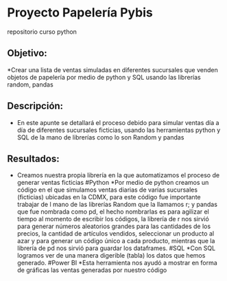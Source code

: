 # Proyecto Papelería Pybis
repositorio curso python 
## Objetivo:
*Crear una lista de ventas simuladas en diferentes sucursales que venden objetos de papelería por medio de python y SQL usando las librerías random, pandas 
## Descripción:
* En este apunte se detallará el proceso debido para simular ventas día a día de diferentes sucursales ficticias, usando las herramientas python y SQL de la mano de librerías como lo son Random y pandas
## Resultados:
* Creamos nuestra propia librería en la que automatizamos el proceso de generar ventas ficticias 
#Python
*Por medio de python creamos un código en el que simulamos ventas diarias de varias sucursales (ficticias) ubicadas en la CDMX, para este código fue importante trabajar de l mano de las librerías Random que la llamamos r; y pandas que fue nombrada como pd, el hecho nombrarlas es para agilizar el tiempo al momento de escribir los códigos, la librería de r nos sirvió para generar números aleatorios grandes para las cantidades de los precios, la cantidad de artículos vendidos, seleccionar un producto al azar y para generar un código único a cada producto, mientras que la librería de pd nos sirvió para guardar los dataframes.
#SQL
*Con SQL logramos ver de una manera digerible (tabla) los datos que hemos generado. 
#Power BI
*Esta herramienta nos ayudó a mostrar en forma de gráficas las ventas generadas por nuestro código
